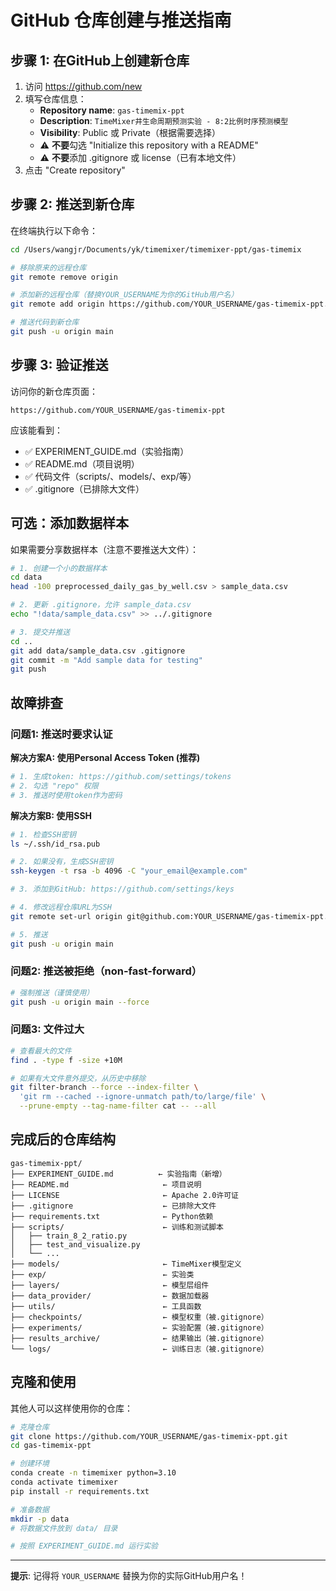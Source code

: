 # GitHub 仓库创建与推送指南

## 步骤 1: 在GitHub上创建新仓库

1. 访问 https://github.com/new
2. 填写仓库信息：
   - **Repository name**: `gas-timemix-ppt`
   - **Description**: `TimeMixer井生命周期预测实验 - 8:2比例时序预测模型`
   - **Visibility**: Public 或 Private（根据需要选择）
   - ⚠️ **不要**勾选 "Initialize this repository with a README"
   - ⚠️ **不要**添加 .gitignore 或 license（已有本地文件）
3. 点击 "Create repository"

## 步骤 2: 推送到新仓库

在终端执行以下命令：

```bash
cd /Users/wangjr/Documents/yk/timemixer/timemixer-ppt/gas-timemix

# 移除原来的远程仓库
git remote remove origin

# 添加新的远程仓库（替换YOUR_USERNAME为你的GitHub用户名）
git remote add origin https://github.com/YOUR_USERNAME/gas-timemix-ppt.git

# 推送代码到新仓库
git push -u origin main
```

## 步骤 3: 验证推送

访问你的新仓库页面：
```
https://github.com/YOUR_USERNAME/gas-timemix-ppt
```

应该能看到：
- ✅ EXPERIMENT_GUIDE.md（实验指南）
- ✅ README.md（项目说明）
- ✅ 代码文件（scripts/、models/、exp/等）
- ✅ .gitignore（已排除大文件）

## 可选：添加数据样本

如果需要分享数据样本（注意不要推送大文件）：

```bash
# 1. 创建一个小的数据样本
cd data
head -100 preprocessed_daily_gas_by_well.csv > sample_data.csv

# 2. 更新 .gitignore，允许 sample_data.csv
echo "!data/sample_data.csv" >> ../.gitignore

# 3. 提交并推送
cd ..
git add data/sample_data.csv .gitignore
git commit -m "Add sample data for testing"
git push
```

## 故障排查

### 问题1: 推送时要求认证

**解决方案A: 使用Personal Access Token (推荐)**
```bash
# 1. 生成token: https://github.com/settings/tokens
# 2. 勾选 "repo" 权限
# 3. 推送时使用token作为密码
```

**解决方案B: 使用SSH**
```bash
# 1. 检查SSH密钥
ls ~/.ssh/id_rsa.pub

# 2. 如果没有，生成SSH密钥
ssh-keygen -t rsa -b 4096 -C "your_email@example.com"

# 3. 添加到GitHub: https://github.com/settings/keys

# 4. 修改远程仓库URL为SSH
git remote set-url origin git@github.com:YOUR_USERNAME/gas-timemix-ppt.git

# 5. 推送
git push -u origin main
```

### 问题2: 推送被拒绝（non-fast-forward）

```bash
# 强制推送（谨慎使用）
git push -u origin main --force
```

### 问题3: 文件过大

```bash
# 查看最大的文件
find . -type f -size +10M

# 如果有大文件意外提交，从历史中移除
git filter-branch --force --index-filter \
  'git rm --cached --ignore-unmatch path/to/large/file' \
  --prune-empty --tag-name-filter cat -- --all
```

## 完成后的仓库结构

```
gas-timemix-ppt/
├── EXPERIMENT_GUIDE.md          ← 实验指南（新增）
├── README.md                     ← 项目说明
├── LICENSE                       ← Apache 2.0许可证
├── .gitignore                    ← 已排除大文件
├── requirements.txt              ← Python依赖
├── scripts/                      ← 训练和测试脚本
│   ├── train_8_2_ratio.py
│   ├── test_and_visualize.py
│   └── ...
├── models/                       ← TimeMixer模型定义
├── exp/                          ← 实验类
├── layers/                       ← 模型层组件
├── data_provider/                ← 数据加载器
├── utils/                        ← 工具函数
├── checkpoints/                  ← 模型权重（被.gitignore）
├── experiments/                  ← 实验配置（被.gitignore）
├── results_archive/              ← 结果输出（被.gitignore）
└── logs/                         ← 训练日志（被.gitignore）
```

## 克隆和使用

其他人可以这样使用你的仓库：

```bash
# 克隆仓库
git clone https://github.com/YOUR_USERNAME/gas-timemix-ppt.git
cd gas-timemix-ppt

# 创建环境
conda create -n timemixer python=3.10
conda activate timemixer
pip install -r requirements.txt

# 准备数据
mkdir -p data
# 将数据文件放到 data/ 目录

# 按照 EXPERIMENT_GUIDE.md 运行实验
```

---

**提示**: 记得将 `YOUR_USERNAME` 替换为你的实际GitHub用户名！

